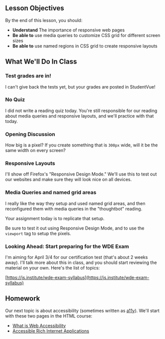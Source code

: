 ## Lesson Objectives
By the end of this lesson, you should:
- **Understand** The importance of responsive web pages
- **Be able to** use media queries to customize CSS grid for different screen sizes
- **Be able to** use named regions in CSS grid to create responsive layouts


## What We'll Do In Class

### Test grades are in!
I can't give back the tests yet, but your grades are posted in StudentVue!

### No Quiz
I did not write a reading quiz today. You're still responsible for our reading about
media queries and responsive layouts, and we'll practice with that today.


### Opening Discussion

How big is a pixel? If you create something that is `300px` wide, will it be the same width
on every screen?

### Responsive Layouts

I'll show off Firefox's "Responsive Design Mode." We'll use this to test out our websites and make sure
they will look nice on all devices.

### Media Queries and named grid areas

I really like the way they setup and used named grid areas, and then reconfigured them with media queries in the "thoughtbot" reading.

Your assignment today is to replicate that setup.

Be sure to test it out using Responsive Design Mode, and to use
the `viewport` tag to setup the pixels.


### Looking Ahead: Start preparing for the WDE Exam

I'm aiming for April 3/4 for our certification test (that's about 2  weeks away). I'll talk more about this in class,
and you should start reviewing the material on your own. Here's the
list of topics:

[https://js.institute/wde-exam-syllabus](https://js.institute/wde-exam-syllabus)


## Homework

Our next topic is about accessibility (sometimes written as [a11y](https://www.a11yproject.com/)). We'll start with these two pages
in the HTML course:

- [What is Web Accessibility](https://edube.org/learn/web-dev-ess-html/accessibility-part-1-1)
- [Accessible Rich Internet Applications](https://edube.org/learn/web-dev-ess-html/accessibility-part-2-1)

